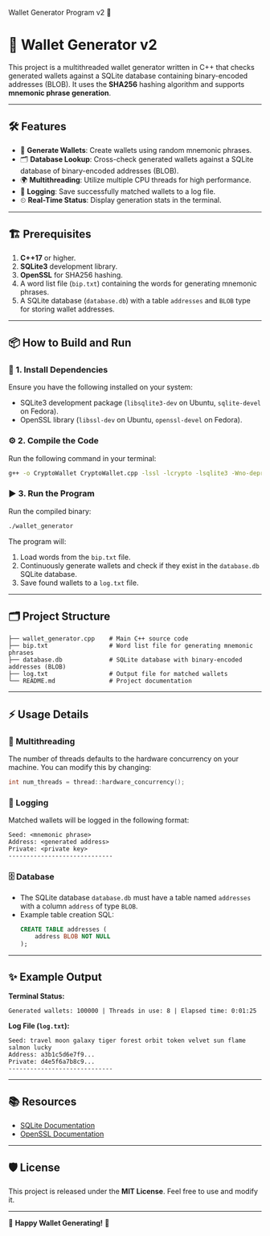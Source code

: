 Wallet Generator Program v2 🚀

# 🚀 Wallet Generator v2

This project is a multithreaded wallet generator written in C++ that checks generated wallets against a SQLite database containing binary-encoded addresses (BLOB). It uses the **SHA256** hashing algorithm and supports **mnemonic phrase generation**.

---

## 🛠 Features

- 🔑 **Generate Wallets**: Create wallets using random mnemonic phrases.
- 🗂 **Database Lookup**: Cross-check generated wallets against a SQLite database of binary-encoded addresses (BLOB).
- 🌍 **Multithreading**: Utilize multiple CPU threads for high performance.
- 📜 **Logging**: Save successfully matched wallets to a log file.
- ⏲ **Real-Time Status**: Display generation stats in the terminal.

---

## 🏗 Prerequisites

1. **C++17** or higher.
2. **SQLite3** development library.
3. **OpenSSL** for SHA256 hashing.
4. A word list file (`bip.txt`) containing the words for generating mnemonic phrases.
5. A SQLite database (`database.db`) with a table `addresses` and `BLOB` type for storing wallet addresses.

---

## 📦 How to Build and Run

### 🧰 1. Install Dependencies
Ensure you have the following installed on your system:
- SQLite3 development package (`libsqlite3-dev` on Ubuntu, `sqlite-devel` on Fedora).
- OpenSSL library (`libssl-dev` on Ubuntu, `openssl-devel` on Fedora).

### ⚙️ 2. Compile the Code
Run the following command in your terminal:
```bash
g++ -o CryptoWallet CryptoWallet.cpp -lssl -lcrypto -lsqlite3 -Wno-deprecated-declarations
```

### ▶️ 3. Run the Program
Run the compiled binary:
```bash
./wallet_generator
```

The program will:
1. Load words from the `bip.txt` file.
2. Continuously generate wallets and check if they exist in the `database.db` SQLite database.
3. Save found wallets to a `log.txt` file.

---

## 🗂 Project Structure

```
├── wallet_generator.cpp    # Main C++ source code
├── bip.txt                 # Word list file for generating mnemonic phrases
├── database.db             # SQLite database with binary-encoded addresses (BLOB)
├── log.txt                 # Output file for matched wallets
└── README.md               # Project documentation
```

---

## ⚡️ Usage Details

### 🔢 Multithreading
The number of threads defaults to the hardware concurrency on your machine. You can modify this by changing:
```cpp
int num_threads = thread::hardware_concurrency();
```

### 📝 Logging
Matched wallets will be logged in the following format:
```
Seed: <mnemonic phrase>
Address: <generated address>
Private: <private key>
-----------------------------
```

### 🗄 Database
- The SQLite database `database.db` must have a table named `addresses` with a column `address` of type `BLOB`.
- Example table creation SQL:
  ```sql
  CREATE TABLE addresses (
      address BLOB NOT NULL
  );
  ```

---

## ✨ Example Output

**Terminal Status:**
```
Generated wallets: 100000 | Threads in use: 8 | Elapsed time: 0:01:25
```

**Log File (`log.txt`):**
```
Seed: travel moon galaxy tiger forest orbit token velvet sun flame salmon lucky
Address: a3b1c5d6e7f9...
Private: d4e5f6a7b8c9...
-----------------------------
```

---

## 📚 Resources

- [SQLite Documentation](https://sqlite.org/docs.html)
- [OpenSSL Documentation](https://docs.openssl.org/master/man1/openssl/#standard-commands)

---

## 🛡 License

This project is released under the **MIT License**. Feel free to use and modify it.

---

🎉 **Happy Wallet Generating!** 🎉

